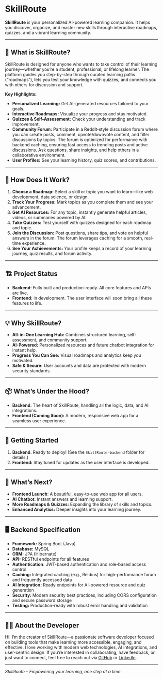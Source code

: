 # SkillRoute

**SkillRoute** is your personalized AI-powered learning companion. It helps you discover, organize, and master new skills through interactive roadmaps, quizzes, and a vibrant learning community.

---

## 🌟 What is SkillRoute?

SkillRoute is designed for anyone who wants to take control of their learning journey—whether you’re a student, professional, or lifelong learner. The platform guides you step-by-step through curated learning paths (“roadmaps”), lets you test your knowledge with quizzes, and connects you with others for discussion and support.

**Key Highlights:**
- **Personalized Learning:** Get AI-generated resources tailored to your goals.
- **Interactive Roadmaps:** Visualize your progress and stay motivated.
- **Quizzes & Self-Assessment:** Check your understanding and track improvement.
- **Community Forum:** Participate in a Reddit-style discussion forum where you can create posts, comment, upvote/downvote content, and filter discussions by topics. The forum is optimized for performance with backend caching, ensuring fast access to trending posts and active discussions. Ask questions, share insights, and help others in a collaborative environment.
- **User Profiles:** See your learning history, quiz scores, and contributions.

---

## 🧩 How Does It Work?

1. **Choose a Roadmap:** Select a skill or topic you want to learn—like web development, data science, or design.
2. **Track Your Progress:** Mark topics as you complete them and see your advancement.
3. **Get AI Resources:** For any topic, instantly generate helpful articles, videos, or summaries powered by AI.
4. **Take Quizzes:** Test yourself with quizzes designed for each roadmap and topic.
5. **Join the Discussion:** Post questions, share tips, and vote on helpful answers in the forum. The forum leverages caching for a smooth, real-time experience.
6. **See Your Achievements:** Your profile keeps a record of your learning journey, quiz results, and forum activity.

---

## 🏗️ Project Status

- **Backend:** Fully built and production-ready. All core features and APIs are live.
- **Frontend:** In development. The user interface will soon bring all these features to life.

---

## 💡 Why SkillRoute?

- **All-in-One Learning Hub:** Combines structured learning, self-assessment, and community support.
- **AI-Powered:** Personalized resources and future chatbot integration for instant help.
- **Progress You Can See:** Visual roadmaps and analytics keep you motivated.
- **Safe & Secure:** User accounts and data are protected with modern security standards.

---

## 📦 What’s Under the Hood?

- **Backend:** The heart of SkillRoute, handling all the logic, data, and AI integrations.
- **Frontend (Coming Soon):** A modern, responsive web app for a seamless user experience.

---

## 🚀 Getting Started

1. **Backend:** Ready to deploy! (See the `SkillRoute-backend` folder for details.)
2. **Frontend:** Stay tuned for updates as the user interface is developed.

---

## 🔭 What’s Next?

- **Frontend Launch:** A beautiful, easy-to-use web app for all users.
- **AI Chatbot:** Instant answers and learning support.
- **More Roadmaps & Quizzes:** Expanding the library of skills and topics.
- **Enhanced Analytics:** Deeper insights into your learning journey.

---

## 🖥️ Backend Specification

- **Framework:** Spring Boot (Java)
- **Database:** MySQL
- **ORM:** JPA (Hibernate)
- **API:** RESTful endpoints for all features
- **Authentication:** JWT-based authentication and role-based access control
- **Caching:** Integrated caching (e.g., Reidius) for high-performance forum and frequently accessed data
- **AI Integration:** Ready endpoints for AI-powered resource and quiz generation
- **Security:** Modern security best practices, including CORS configuration and secure password storage
- **Testing:** Production-ready with robust error handling and validation

---

## 👨‍💻 About the Developer

Hi! I’m the creator of SkillRoute—a passionate software developer focused on building tools that make learning more accessible, engaging, and effective. I love working with modern web technologies, AI integrations, and user-centric design. If you’re interested in collaborating, have feedback, or just want to connect, feel free to reach out via [GitHub](https://github.com/yourusername) or [LinkedIn](https://www.linkedin.com/in/yourprofile).

---

*SkillRoute – Empowering your learning, one step at a time.* 